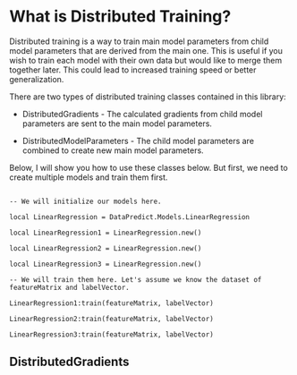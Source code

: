 # What is Distributed Training?

Distributed training is a way to train main model parameters from child model parameters that are derived from the main one. This is useful if you wish to train each model with their own data but would like to merge them together later. This could lead to increased training speed or better generalization.

There are two types of distributed training classes contained in this library:

* DistributedGradients - The calculated gradients from child model parameters are sent to the main model parameters.

* DistributedModelParameters - The child model parameters are combined to create new main model parameters.

Below, I will show you how to use these classes below. But first, we need to create multiple models and train them first.

```

-- We will initialize our models here.

local LinearRegression = DataPredict.Models.LinearRegression

local LinearRegression1 = LinearRegression.new()

local LinearRegression2 = LinearRegression.new()

local LinearRegression3 = LinearRegression.new()

-- We will train them here. Let's assume we know the dataset of featureMatrix and labelVector.

LinearRegression1:train(featureMatrix, labelVector)

LinearRegression2:train(featureMatrix, labelVector)

LinearRegression3:train(featureMatrix, labelVector)

```

## DistributedGradients
